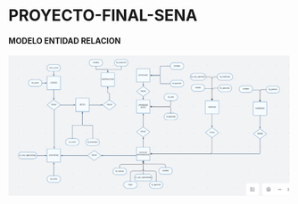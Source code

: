 # PROYECTO-FINAL-SENA
#### MODELO ENTIDAD RELACION
![modelo_entidad_relacion](Diagrama_Entidad_Relacion_SENA.png)

